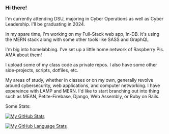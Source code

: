 ### Hi there!

I'm currently attending DSU, majoring in Cyber Operations as well as Cyber Leadership. I'll be graduating in 2024. <br>

In my spare time, I'm working on my Full-Stack web app, In-DB. It's using the MERN stack along with some other tools like SASS and GraphQL <br>

I'm big into homelabbing. I've set up a little home network of Raspberry Pis. AMA about them! <br>

I upload some of my class code as private repos. I also have some other side-projects, scripts, dotfiles, etc. <br>

My areas of study, whether in classes or on my own, generally revolve around cybersecurity, web applications, and computer networking. I have expereince with LAMP and MERN. I'd like to start branching out into thing such as MEAN, Petite-Firebase, Django, Web Assembly, or Ruby on Rails. 

Some Stats:

[![My GitHub Stats](https://github-readme-stats.vercel.app/api/?username=DanEager19&count_private=true&theme=tokyonight&showicons=true)]()

[![My GitHub Language Stats](https://github-readme-stats.vercel.app/api/top-langs/?username=DanEager19&langs_count=5&count_private=true&theme=tokyonight)]()
